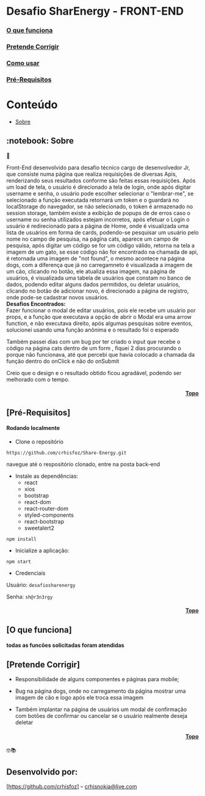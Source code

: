# Desafio SharEnergy - FRONT-END

### [O que funciona](#funciona)

### [Pretende Corrigir](#pretende)

### [Como usar](#como-usar)

### [Pré-Requisitos](#pre-requisitos)

<h1 id="topo">Conteúdo</h1>

   * [Sobre](#sobre)   
  <h2 id="sobre">:notebook: Sobre </h2> 
  💬 <p>Front-End desenvolvido para desafio técnico cargo de desenvolvedor Jr, que consiste numa página que realiza requisições de diversas Apis, renderizando seus resultados conforme são feitas essas requisições. Após um load de tela, o usuário é direcionado a tela de login, onde após digitar username e senha, o usuário pode escolher selecionar o "lembrar-me", se selecionado a função executada retornará um token e o guardará no localStorage do navegador, se não selecionado, o token é armazenado no session storage, também existe a exibição de popups de de erros caso o username ou senha utilizados estejam incorretos, após efetuar o Login o usuário é redirecionado para a página de Home, onde é visualizada uma lista de usuários em forma de cards, podendo-se pesquisar um usuário pelo nome no campo de pesquisa, na página cats, aparece um campo de pesquisa, após digitar um código se for um código válido, retorna na tela a imagem de um gato, se esse código não for encontrado na chamada de api, é retornada uma imagem de "not found", o mesmo acontece na página dogs, com a diferença que já no carregamneto é visualizada a imagem de um cão, clicando no botão, ele atualiza essa imagem, na página de usuários, é visualizada uma tabela de usuários que constam no banco de dados, podendo editar alguns dados permitidos,  ou deletar usuários, clicando no botão de adicionar novo, é direcionado a página de registro, onde pode-se cadastrar novos usuários. <br/> <strong> Desafios Encontrados: </strong> <br/> Fazer funcionar o modal de editar usuários, pois ele recebe um usuário por props, e a função que executava a opção de abrir o Modal era uma arrow function, e não executava direito, após algumas pesquisas sobre eventos, solucionei usando uma função anônima e o resultado foi o esperado</p> <p>Também passei dias com um bug por ter criado o input que recebe o código na página cats dentro de um form , fiquei 2 dias procurando o porque não funcionava, até que percebi que havia colocado a chamada da função dentro do onClick e não do onSubmit</p><p> Creio que o design e o resultado obtido ficou agradável, podendo ser melhorado com o tempo.</p>
  <h4 align="right"><a href="#topo">Topo</a></h4> 
  

  <h2 id="pre-requisitos">[Pré-Requisitos] </h2>
  
  #### Rodando localmente

* Clone o repositório

`https://github.com/crhisfoz/Share-Energy.git`


 navegue até o respositório clonado, entre na posta back-end

* Instale as dependências: 
  * react
  * xios
  * bootstrap 
  * react-dom
  * react-router-dom
  * styled-components
  * react-bootstrap
  * sweetalert2


`npm install`

* Inicialize a aplicação:

`npm start`

* Credenciais

Usuário: `desafiosharenergy`

Senha: `sh@r3n3rgy`

<h4 align="right"><a href="#topo">Topo</a></h4>

 ## <h2 id= "funciona">[O que funciona]</h2>
 
 <h4> todas as funcões solicitadas foram atendidas </h4>
 
 <h2 id="pretende"> [Pretende Corrigir]</h2>
 
- Responsibilidade de alguns componentes e páginas para mobile;

- Bug na página dogs, onde no carregamento da página mostrar uma imagem de cão e logo após ele troca essa imagem

- Também implantar na página de usuários um modal de confirmação com botões de confirmar ou cancelar se o usuário realmente deseja deletar

<h4 align="right"><a href="#topo">Topo</a></h4>

🤓📚

## Desenvolvido por: 

[https://github.com/crhisfoz] – crhisnokia@live.com
